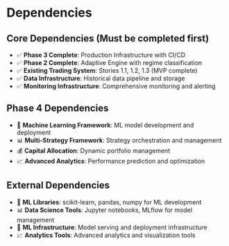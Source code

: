 # Dependencies

## Core Dependencies (Must be completed first)
- ✅ **Phase 3 Complete**: Production Infrastructure with CI/CD
- ✅ **Phase 2 Complete**: Adaptive Engine with regime classification
- ✅ **Existing Trading System**: Stories 1.1, 1.2, 1.3 (MVP complete)
- ✅ **Data Infrastructure**: Historical data pipeline and storage
- ✅ **Monitoring Infrastructure**: Comprehensive monitoring and alerting

## Phase 4 Dependencies
- 🤖 **Machine Learning Framework**: ML model development and deployment
- 📊 **Multi-Strategy Framework**: Strategy orchestration and management
- 💰 **Capital Allocation**: Dynamic portfolio management
- 📈 **Advanced Analytics**: Performance prediction and optimization

## External Dependencies
- 🔬 **ML Libraries**: scikit-learn, pandas, numpy for ML development
- 📊 **Data Science Tools**: Jupyter notebooks, MLflow for model management
- 🧠 **ML Infrastructure**: Model serving and deployment infrastructure
- 📈 **Analytics Tools**: Advanced analytics and visualization tools

